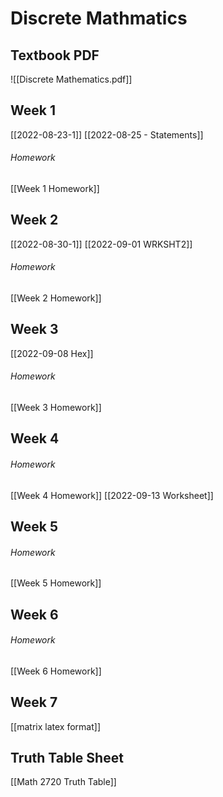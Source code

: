 # Discrete Mathmatics
## Textbook PDF
![[Discrete Mathematics.pdf]]

## Week 1
[[2022-08-23-1]]
[[2022-08-25 - Statements]]
###### Homework
[[Week 1 Homework]]

## Week 2
[[2022-08-30-1]]
[[2022-09-01 WRKSHT2]]
###### Homework
[[Week 2 Homework]]

## Week 3
[[2022-09-08 Hex]]

###### Homework
[[Week 3 Homework]]

## Week 4

###### Homework
[[Week 4 Homework]]
[[2022-09-13 Worksheet]]

## Week 5

###### Homework
[[Week 5 Homework]]

## Week 6

###### Homework
[[Week 6 Homework]]


## Week 7
[[matrix latex format]]


## Truth Table Sheet
[[Math 2720 Truth Table]]
